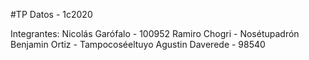 #TP Datos - 1c2020

Integrantes: 
Nicolás Garófalo - 100952
Ramiro Chogri - Nosétupadrón
Benjamin Ortiz - Tampocoséeltuyo
Agustin Daverede - 98540

